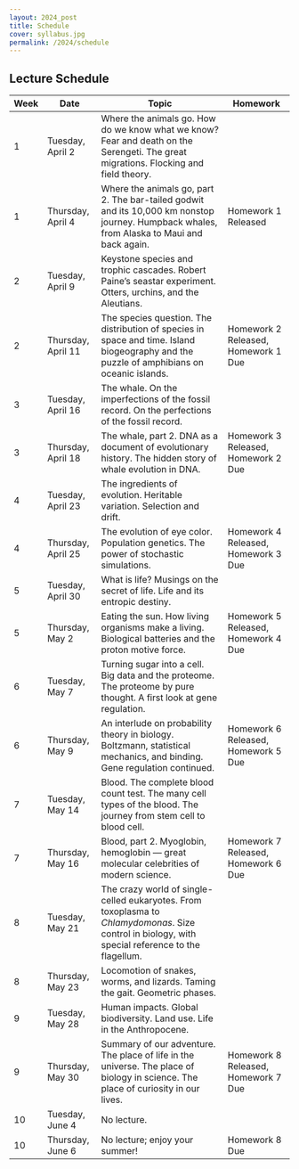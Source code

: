 ```yaml
---
layout: 2024_post
title: Schedule
cover: syllabus.jpg
permalink: /2024/schedule
---
```


## Lecture Schedule

| Week | Date | Topic | Homework |
| -- | -- | -- | -- |
| 1 | Tuesday, April 2 | Where the animals go. How do we know what we know? Fear and death on the Serengeti. The great migrations. Flocking and field theory. | |
| 1 | Thursday, April 4 | Where the animals go, part 2. The bar-tailed godwit and its 10,000 km nonstop journey. Humpback whales, from Alaska to Maui and back again. | Homework 1 Released |
| 2 | Tuesday, April 9 | Keystone species and trophic cascades. Robert Paine’s seastar experiment. Otters, urchins, and the Aleutians. | |
| 2 | Thursday, April 11 | The species question. The distribution of species in space and time. Island biogeography and the puzzle of amphibians on oceanic islands. | Homework 2 Released, Homework 1 Due |
| 3 | Tuesday, April 16 | The whale. On the imperfections of the fossil record. On the perfections of the fossil record. | |
| 3 | Thursday, April 18 | The whale, part 2. DNA as a document of evolutionary history. The hidden story of whale evolution in DNA. | Homework 3 Released, Homework 2 Due |
| 4 | Tuesday, April 23 | The ingredients of evolution. Heritable variation. Selection and drift. | |
| 4 | Thursday, April 25 | The evolution of eye color. Population genetics. The power of stochastic simulations. | Homework 4 Released, Homework 3 Due |
| 5 | Tuesday, April 30 | What is life? Musings on the secret of life. Life and its entropic destiny. | |
| 5 | Thursday, May 2 | Eating the sun. How living organisms make a living. Biological batteries and the proton motive force. | Homework 5 Released, Homework 4 Due |
| 6 | Tuesday, May 7 | Turning sugar into a cell. Big data and the proteome. The proteome by pure thought. A first look at gene regulation. | |
| 6 | Thursday, May 9 | An interlude on probability theory in biology. Boltzmann, statistical mechanics, and binding. Gene regulation continued. | Homework 6 Released, Homework 5 Due |
| 7 | Tuesday, May 14 | Blood. The complete blood count test. The many cell types of the blood. The journey from stem cell to blood cell. | |
| 7 | Thursday, May 16 | Blood, part 2. Myoglobin, hemoglobin — great molecular celebrities of modern science. | Homework 7 Released, Homework 6 Due |
| 8 | Tuesday, May 21 | The crazy world of single-celled eukaryotes. From toxoplasma to _Chlamydomonas_. Size control in biology, with special reference to the flagellum. | |
| 8 | Thursday, May 23 | Locomotion of snakes, worms, and lizards. Taming the gait. Geometric phases. | |
| 9 | Tuesday, May 28 | Human impacts. Global biodiversity. Land use. Life in the Anthropocene. | |
| 9 | Thursday, May 30 | Summary of our adventure. The place of life in the universe. The place of biology in science. The place of curiosity in our lives. | Homework 8 Released, Homework 7 Due |
| 10 | Tuesday, June 4 | No lecture. | |
| 10 | Thursday, June 6 | No lecture; enjoy your summer! | Homework 8 Due |

